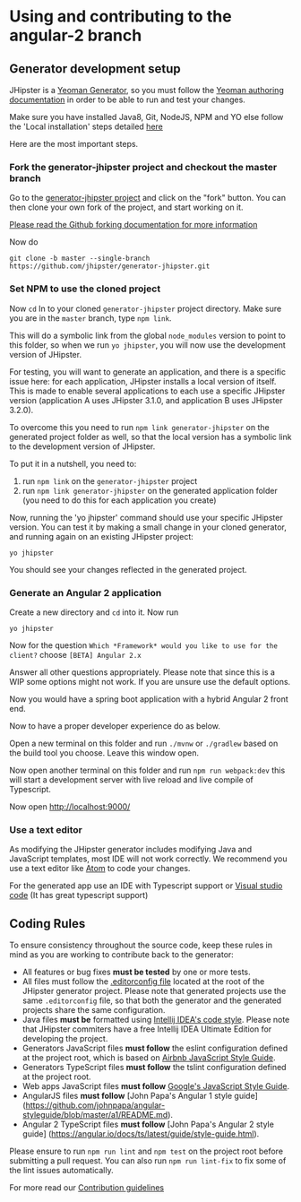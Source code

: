# Using and contributing to the angular-2 branch

## <a name="setup"></a> Generator development setup
JHipster is a [Yeoman Generator](http://yeoman.io/), so you must follow the [Yeoman authoring documentation](http://yeoman.io/authoring/) in order to be able to run and test your changes.

Make sure you have installed Java8, Git, NodeJS, NPM and YO else follow the 'Local installation' steps detailed [here](https://jhipster.github.io/installation/)

Here are the most important steps.

### Fork the generator-jhipster project and checkout the  master branch

Go to the [generator-jhipster project](https://github.com/jhipster/generator-jhipster) and click on the "fork" button. You can then clone your own fork of the project, and start working on it.

[Please read the Github forking documentation for more information](https://help.github.com/articles/fork-a-repo)

Now do
```
git clone -b master --single-branch https://github.com/jhipster/generator-jhipster.git
```

### Set NPM to use the cloned project

Now `cd` In to your cloned `generator-jhipster` project directory. Make sure you are in the `master` branch, type `npm link`.

This will do a symbolic link from the global `node_modules` version to point to this folder, so when we run `yo jhipster`, you will now use the development version of JHipster.

For testing, you will want to generate an application, and there is a specific issue here: for each application, JHipster installs a local version of itself. This is made to enable several applications to each use a specific JHipster version (application A uses JHipster 3.1.0, and application B uses JHipster 3.2.0).

To overcome this you need to run `npm link generator-jhipster` on the generated project folder as well, so that the local version has a symbolic link to the development version of JHipster.

To put it in a nutshell, you need to:

1. run `npm link` on the `generator-jhipster` project
2. run `npm link generator-jhipster` on the generated application folder (you need to do this for each application you create)

Now, running the 'yo jhipster' command should use your specific JHipster version. You can test it by making a small change in your cloned generator, and running again on an existing JHipster project:

```shell
yo jhipster
```

You should see your changes reflected in the generated project.

### Generate an Angular 2 application

Create a new directory and `cd` into it. Now run
```
yo jhipster
```
Now for the question `Which *Framework* would you like to use for the client?` choose `[BETA] Angular 2.x`

Answer all other questions appropriately. Please note that since this is a WIP some options might not work. If you are unsure use the default options.

Now you would have a spring boot application with a hybrid Angular 2 front end.

Now to have a proper developer experience do as below.

Open a new terminal on this folder and run `./mvnw` or `./gradlew` based on the build tool you choose. Leave this window open.

Now open another terminal on this folder and run `npm run webpack:dev` this will start a development server with live reload and live compile of Typescript.

Now open [http://localhost:9000/](http://localhost:9000/)

### Use a text editor

As modifying the JHipster generator includes modifying Java and JavaScript templates, most IDE will not work correctly. We recommend you use a text editor like [Atom](https://atom.io/) to code your changes.

For the generated app use an IDE with Typescript support or [Visual studio code](https://code.visualstudio.com) (It has great typescript support)

## <a name="rules"></a> Coding Rules
To ensure consistency throughout the source code, keep these rules in mind as you are working to contribute back to the generator:

* All features or bug fixes **must be tested** by one or more tests.
* All files must follow the [.editorconfig file](http://editorconfig.org/) located at the root of the JHipster generator project. Please note that generated projects use the same `.editorconfig` file, so that both the generator and the generated projects share the same configuration.
* Java files **must be** formatted using [Intellij IDEA's code style](http://confluence.jetbrains.com/display/IntelliJIDEA/Code+Style+and+Formatting). Please note that JHipster commiters have a free Intellij IDEA Ultimate Edition for developing the project.
* Generators JavaScript files **must follow** the eslint configuration defined at the project root, which is based on [Airbnb JavaScript Style Guide](https://github.com/airbnb/javascript).
* Generators TypeScript files **must follow** the tslint configuration defined at the project root.
* Web apps JavaScript files **must follow** [Google's JavaScript Style Guide](https://google-styleguide.googlecode.com/svn/trunk/javascriptguide.xml).
* AngularJS files **must follow** [John Papa's Angular 1 style guide] (https://github.com/johnpapa/angular-styleguide/blob/master/a1/README.md).
* Angular 2 TypeScript files **must follow** [John Papa's Angular 2 style guide] (https://angular.io/docs/ts/latest/guide/style-guide.html).

Please ensure to run `npm run lint` and `npm test` on the project root before submitting a pull request. You can also run `npm run lint-fix` to fix some of the lint issues automatically.


For more read our [Contribution guidelines](CONTRIBUTING.md)
